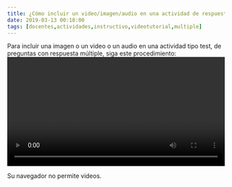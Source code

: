 ```yaml
---
title: ¿Cómo incluir un video/imagen/audio en una actividad de respuesta múltiple?
date: 2019-03-13 00:18:00
tags: [docentes,actividades,instructivo,videotutorial,multiple]
---
```

Para incluir una imagen o un video o un audio en una actividad tipo test, de preguntas con respuesta múltiple, siga este procedimiento:
<video controls="controls" style="width: 100%">
  <source type="video/mp4" src="../vids/18_MediaOpMultiple.mp4"></source>
  <p>Su navegador no permite videos.</p>
</video>